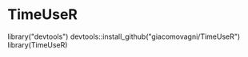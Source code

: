 # TimeUseR

library("devtools") 
devtools::install_github("giacomovagni/TimeUseR")
library(TimeUseR)

